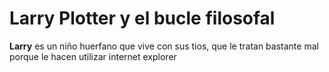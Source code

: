 # Larry Plotter y el bucle filosofal

**Larry** es un  niño huerfano que vive con sus tios,
que le tratan bastante mal porque le hacen utilizar internet explorer

